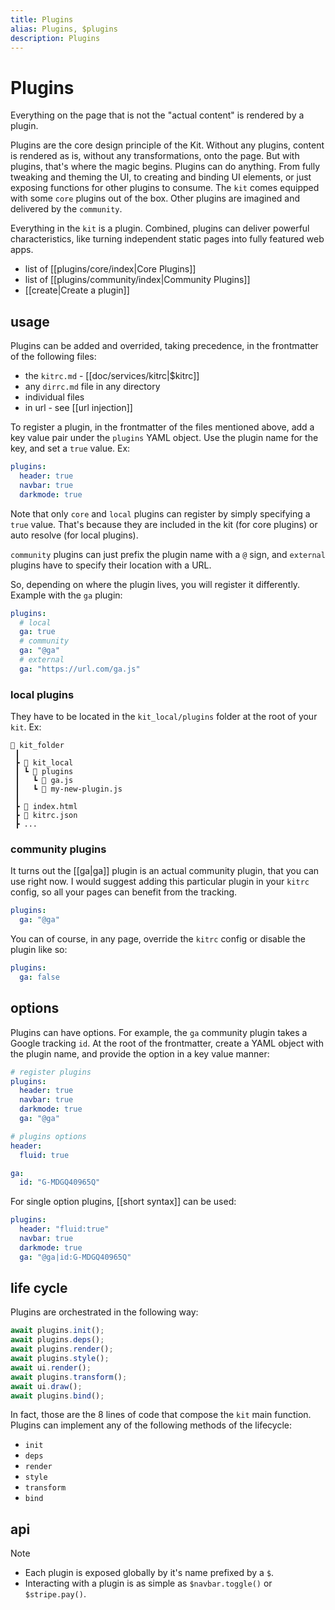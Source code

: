 ```yaml
---
title: Plugins
alias: Plugins, $plugins
description: Plugins
---
```

# Plugins

Everything on the page that is not the "actual content" is rendered by a plugin.

Plugins are the core design principle of the Kit. Without any plugins, content is rendered as is, without any transformations, onto the page. But with plugins, that's where the magic begins. Plugins can do anything. From fully tweaking and theming the UI, to creating and binding UI elements, or just exposing functions for other plugins to consume. The `kit` comes equipped with some `core` plugins out of the box. Other plugins are imagined and delivered by the `community`.

Everything in the `kit`  is a plugin. Combined, plugins can deliver powerful characteristics, like turning independent static pages into fully featured web apps.

- list of [[plugins/core/index|Core Plugins]]
- list of [[plugins/community/index|Community Plugins]]
- [[create|Create a plugin]]

## usage

Plugins can be added and overrided, taking precedence, in the frontmatter of the following files:
- the `kitrc.md` - [[doc/services/kitrc|$kitrc]]
- any `dirrc.md` file in any directory
- individual files
- in url - see [[url injection]]

To register a plugin, in the frontmatter of the files mentioned above, add a key value pair under the `plugins` YAML object. Use the plugin name for the key, and set a `true` value. Ex:

```yaml
plugins:
  header: true
  navbar: true
  darkmode: true
```

Note that only `core` and `local` plugins can register by simply specifying a `true` value. That's because they are included in the kit (for core plugins) or auto resolve (for local plugins). 

`community` plugins can just prefix the plugin name with a `@` sign, and `external` plugins have to specify their location with a URL.

So, depending on where the plugin lives, you will register it differently. Example with the `ga`  plugin:

```yaml
plugins:
  # local
  ga: true
  # community
  ga: "@ga"
  # external
  ga: "https://url.com/ga.js"
```

### local plugins

They have to be located in the `kit_local/plugins` folder at the root of your `kit`. Ex: 

```text
📂 kit_folder
 ┃ 
 ┣ 📂 kit_local
 ┃ ┗ 📂 plugins
 ┃   ┗ 📄 ga.js
 ┃   ┗ 📄 my-new-plugin.js
 ┃ 
 ┣ 📄 index.html
 ┣ 📄 kitrc.json
 ┣ ...
```

### community plugins

It turns out the [[ga|ga]] plugin is an actual community plugin, that you can use right now. I would suggest adding this particular plugin in your `kitrc` config, so all your pages can benefit from the tracking. 

```yaml
plugins:
  ga: "@ga"
```

You can of course, in any page, override the `kitrc` config or disable the plugin like so:

```yaml
plugins:
  ga: false
```

## options

Plugins can have options. For example, the `ga` community plugin takes a Google tracking `id`. At the root of the frontmatter, create a YAML object with the plugin name, and provide the option in a key value manner:

```yaml
# register plugins
plugins:
  header: true
  navbar: true
  darkmode: true
  ga: "@ga"

# plugins options
header:
  fluid: true

ga:
  id: "G-MDGQ40965Q"
```

For single option plugins, [[short syntax]] can be used:

```yaml
plugins:
  header: "fluid:true"
  navbar: true
  darkmode: true
  ga: "@ga|id:G-MDGQ40965Q"
```


## life cycle

Plugins are orchestrated in the following way:

```js
await plugins.init();
await plugins.deps();
await plugins.render();
await plugins.style();
await ui.render();
await plugins.transform();
await ui.draw();
await plugins.bind();
```

In fact, those are the 8 lines of code that compose the `kit` main function. Plugins can implement any of the following methods of the lifecycle:
- `init`
- `deps`
- `render`
- `style`
- `transform`
- `bind`

## api

> [!note] 
> - Each plugin is exposed globally by it's name prefixed by a `$`. 
> - Interacting with a plugin is as simple as `$navbar.toggle()` or `$stripe.pay()`.
> 